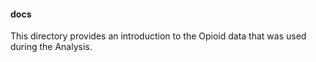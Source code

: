 #### docs

This directory provides an introduction to the Opioid data that was used
during the Analysis.
